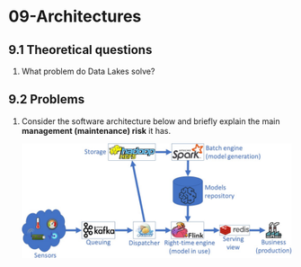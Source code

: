 # 09-Architectures

## 9.1 **Theoretical questions**

1. What problem do Data Lakes solve?

## 9.2 **Problems**

1. Consider the software architecture below and briefly explain the main **management (maintenance) risk** it has.
    
    ![09-Architectures/image1.jpeg](09-Architectures/image1.jpeg)